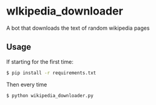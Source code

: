 # wIkipedia_downloader
A bot that downloads the text of random wikipedia pages

## Usage

If starting for the first time:
```bash
$ pip install -r requirements.txt
```

Then every time
```bash
$ python wikipedia_downloader.py
```

